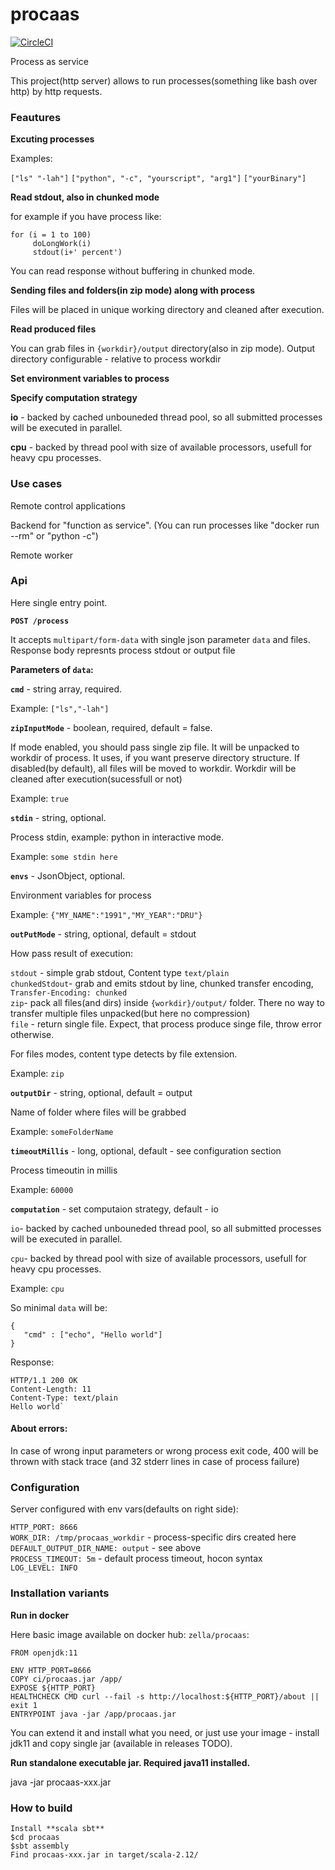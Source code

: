 # procaas
[![CircleCI](https://circleci.com/gh/zella/procaas/tree/master.svg?style=svg)](https://circleci.com/gh/zella/procaas/tree/master)

Process as service

This project(http server) allows to run processes(something like bash over http) by http requests.

### Feautures 

**Excuting processes**

Examples:
    
`["ls" "-lah"]`
`["python", "-c", "yourscript", "arg1"]`
`["yourBinary"]`
    

**Read stdout, also in chunked mode**

for example if you have process like:

    for (i = 1 to 100)
	     doLongWork(i)
	     stdout(i+' percent')
	     
You can read response without buffering in chunked mode.

**Sending files and folders(in zip mode) along with process**

Files will be placed in unique working directory and cleaned after execution.

**Read produced files**

You can grab files in `{workdir}/output` directory(also in zip mode). Output directory configurable - relative to process workdir

**Set environment variables to process**

**Specify computation strategy**

**io** - backed by cached unbouneded thread pool, so all submitted processes will be executed in parallel.

**cpu** - backed by thread pool with size of available processors, usefull for heavy cpu processes.

### Use cases

Remote control applications

Backend for "function as service". (You can run processes like "docker run --rm" or "python -c")

Remote worker

### Api

Here single entry point.

**`POST /process`**

It accepts `multipart/form-data` with single json parameter `data` and files.
Response body represnts process stdout or output file

**Parameters of `data`:**

**`cmd`** - string array, required. 

  Example: `["ls","-lah"]`
  
  **`zipInputMode`** - boolean, required, default = false.
  
  If mode enabled, you should pass single zip file. It will be unpacked to workdir of process. It uses, if you want preserve directory structure.
If disabled(by default), all files will be moved to workdir. Workdir will be cleaned after execution(sucessfull or not)

  Example: `true`
  
**`stdin`** - string, optional.

Process stdin, example: python in interactive mode.

Example: `some stdin here`

**`envs`** - JsonObject, optional.

Environment variables for process

Example: `{"MY_NAME":"1991","MY_YEAR":"DRU"}`

**`outPutMode`** - string, optional, default = stdout

How pass result of execution:

`stdout` - simple grab stdout, Content type `text/plain`  
`chunkedStdout`- grab and emits stdout by line, chunked transfer encoding, `Transfer-Encoding: chunked`  
`zip`- pack all files(and dirs) inside `{workdir}/output/` folder. There no way to transfer multiple files unpacked(but here no compression)  
`file` - return single file. Expect, that process produce singe file, throw error otherwise.

For files modes, content type detects by file extension.

Example: `zip`

**`outputDir`** - string, optional, default = output

Name of folder where files will be grabbed

Example: `someFolderName`

**`timeoutMillis`** - long, optional, default - see configuration section

Process timeoutin in millis

Example: `60000`

**`computation`** - set computaion strategy, default - io

`io`- backed by cached unbouneded thread pool, so all submitted processes will be executed in parallel.

`cpu`- backed by thread pool with size of available processors, usefull for heavy cpu processes.

Example: `cpu`

So minimal `data` will be:

	{
	   "cmd" : ["echo", "Hello world"]
	}
	
Response:  

    HTTP/1.1 200 OK
    Content-Length: 11
    Content-Type: text/plain
    Hello world`
	
	
#### About errors:
In case of wrong input parameters or wrong process exit code, 400 will be thrown with stack trace (and 32 stderr lines in case of process failure)

### Configuration

Server configured with env vars(defaults on right side):

`HTTP_PORT: 8666`  
`WORK_DIR: /tmp/procaas_workdir` - process-specific dirs created here  
`DEFAULT_OUTPUT_DIR_NAME: output` - see above  
`PROCESS_TIMEOUT: 5m` - default process timeout, hocon syntax  
`LOG_LEVEL: INFO`

### Installation variants

**Run in docker**

Here basic image available on docker hub: `zella/procaas`:

	FROM openjdk:11

	ENV HTTP_PORT=8666
	COPY ci/procaas.jar /app/
	EXPOSE ${HTTP_PORT}
	HEALTHCHECK CMD curl --fail -s http://localhost:${HTTP_PORT}/about || exit 1
	ENTRYPOINT java -jar /app/procaas.jar
	
You can extend it and install what you need, or just use your image - install jdk11 and copy single jar (available in releases TODO).

**Run standalone executable jar. Required java11 installed.**

java -jar procaas-xxx.jar

### How to build

    Install **scala sbt**
    $cd procaas
    $sbt assembly
    Find procaas-xxx.jar in target/scala-2.12/
